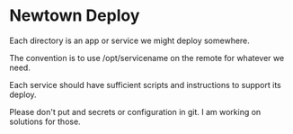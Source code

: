 # Newtown Deploy

Each directory is an app or service we might deploy somewhere.

The convention is to use /opt/servicename on the remote for whatever we need.

Each service should have sufficient scripts and instructions to support its
deploy.

Please don't put and secrets or configuration in git.  I am working on
solutions for those.

